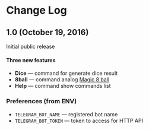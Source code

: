# Change Log

## 1.0 (October 19, 2016)

Initial public release

#### Three new features
- **Dice** — command for generate dice result
- **8ball** — command analog [Magic 8 ball](https://en.wikipedia.org/wiki/Magic_8-Ball)
- **Help** — command show commands list

### Preferences (from ENV)
- `TELEGRAM_BOT_NAME` — registered bot name
- `TELEGRAM_BOT_TOKEN` — token to access for HTTP API
